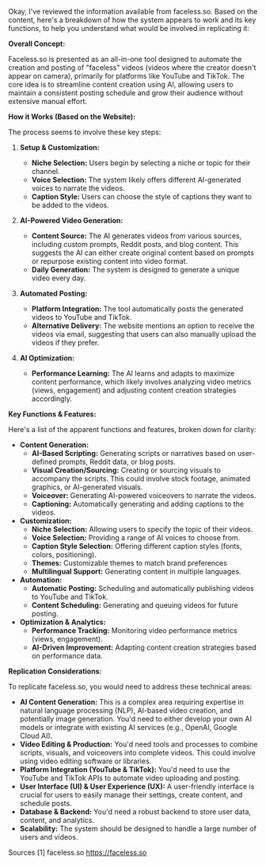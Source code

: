 Okay, I've reviewed the information available from faceless.so. Based on the content, here's a breakdown of how the system appears to work and its key functions, to help you understand what would be involved in replicating it:

**Overall Concept:**

Faceless.so is presented as an all-in-one tool designed to automate the creation and posting of "faceless" videos (videos where the creator doesn't appear on camera), primarily for platforms like YouTube and TikTok. The core idea is to streamline content creation using AI, allowing users to maintain a consistent posting schedule and grow their audience without extensive manual effort.

**How it Works (Based on the Website):**

The process seems to involve these key steps:

1.  **Setup & Customization:**

    *   **Niche Selection:** Users begin by selecting a niche or topic for their channel.
    *   **Voice Selection:** The system likely offers different AI-generated voices to narrate the videos.
    *   **Caption Style:** Users can choose the style of captions they want to be added to the videos.
2.  **AI-Powered Video Generation:**

    *   **Content Source:** The AI generates videos from various sources, including custom prompts, Reddit posts, and blog content. This suggests the AI can either create original content based on prompts or repurpose existing content into video format.
    *   **Daily Generation:** The system is designed to generate a unique video every day.
3.  **Automated Posting:**

    *   **Platform Integration:** The tool automatically posts the generated videos to YouTube and TikTok.
    *   **Alternative Delivery:** The website mentions an option to receive the videos via email, suggesting that users can also manually upload the videos if they prefer.
4.  **AI Optimization:**
    *   **Performance Learning:** The AI learns and adapts to maximize content performance, which likely involves analyzing video metrics (views, engagement) and adjusting content creation strategies accordingly.

**Key Functions & Features:**

Here's a list of the apparent functions and features, broken down for clarity:

*   **Content Generation:**
    *   **AI-Based Scripting:** Generating scripts or narratives based on user-defined prompts, Reddit data, or blog posts.
    *   **Visual Creation/Sourcing:** Creating or sourcing visuals to accompany the scripts. This could involve stock footage, animated graphics, or AI-generated visuals.
    *   **Voiceover:** Generating AI-powered voiceovers to narrate the videos.
    *   **Captioning:** Automatically generating and adding captions to the videos.
*   **Customization:**
    *   **Niche Selection:** Allowing users to specify the topic of their videos.
    *   **Voice Selection:** Providing a range of AI voices to choose from.
    *   **Caption Style Selection:** Offering different caption styles (fonts, colors, positioning).
    *   **Themes:** Customizable themes to match brand preferences
    *   **Multilingual Support:** Generating content in multiple languages.
*   **Automation:**
    *   **Automatic Posting:** Scheduling and automatically publishing videos to YouTube and TikTok.
    *   **Content Scheduling:** Generating and queuing videos for future posting.
*   **Optimization & Analytics:**
    *   **Performance Tracking:** Monitoring video performance metrics (views, engagement).
    *   **AI-Driven Improvement:** Adapting content creation strategies based on performance data.

**Replication Considerations:**

To replicate faceless.so, you would need to address these technical areas:

*   **AI Content Generation:** This is a complex area requiring expertise in natural language processing (NLP), AI-based video creation, and potentially image generation. You'd need to either develop your own AI models or integrate with existing AI services (e.g., OpenAI, Google Cloud AI).
*   **Video Editing & Production:** You'd need tools and processes to combine scripts, visuals, and voiceovers into complete videos. This could involve using video editing software or libraries.
*   **Platform Integration (YouTube & TikTok):** You'd need to use the YouTube and TikTok APIs to automate video uploading and posting.
*   **User Interface (UI) & User Experience (UX):** A user-friendly interface is crucial for users to easily manage their settings, create content, and schedule posts.
*   **Database & Backend:** You'd need a robust backend to store user data, content, and analytics.
*   **Scalability:** The system should be designed to handle a large number of users and videos.

Sources
[1] faceless.so https://faceless.so
